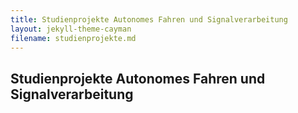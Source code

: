 ```yaml
---
title: Studienprojekte Autonomes Fahren und Signalverarbeitung
layout: jekyll-theme-cayman
filename: studienprojekte.md
--- 
```


## Studienprojekte Autonomes Fahren und Signalverarbeitung
